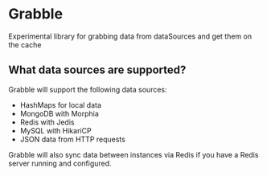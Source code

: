 # Grabble
 Experimental library for grabbing data from dataSources and get them on the cache


## What data sources are supported?
Grabble will support the following data sources:
- HashMaps for local data
- MongoDB with Morphia
- Redis with Jedis
- MySQL with HikariCP
- JSON data from HTTP requests

Grabble will also sync data between instances via Redis if you have a Redis server running and configured.

